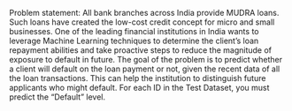 Problem statement:
All bank branches across India provide MUDRA loans. Such loans have created the low-cost credit concept for micro and small businesses. One of the leading financial institutions in India wants to leverage Machine Learning techniques to determine the client’s loan repayment abilities and take proactive steps to reduce the magnitude of exposure to default in future.
The goal of the problem is to predict whether a client will default on the loan payment or not, given the recent data of all the loan transactions. This can help the institution to distinguish future applicants who might default. For each ID in the Test Dataset, you must predict the “Default” level.

